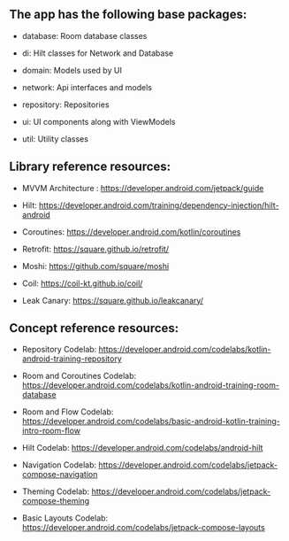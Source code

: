 ## The app has the following base packages:

- database: Room database classes

- di: Hilt classes for Network and Database

- domain: Models used by UI

- network: Api interfaces and models

- repository: Repositories

- ui: UI components along with ViewModels

- util: Utility classes

## Library reference resources:

- MVVM Architecture : https://developer.android.com/jetpack/guide

- Hilt: https://developer.android.com/training/dependency-injection/hilt-android

- Coroutines: https://developer.android.com/kotlin/coroutines

- Retrofit: https://square.github.io/retrofit/

- Moshi: https://github.com/square/moshi

- Coil: https://coil-kt.github.io/coil/

- Leak Canary: https://square.github.io/leakcanary/

## Concept reference resources:

- Repository Codelab: https://developer.android.com/codelabs/kotlin-android-training-repository

- Room and Coroutines Codelab: https://developer.android.com/codelabs/kotlin-android-training-room-database

- Room and Flow Codelab: https://developer.android.com/codelabs/basic-android-kotlin-training-intro-room-flow

- Hilt Codelab: https://developer.android.com/codelabs/android-hilt

- Navigation Codelab: https://developer.android.com/codelabs/jetpack-compose-navigation

- Theming Codelab: https://developer.android.com/codelabs/jetpack-compose-theming

- Basic Layouts Codelab: https://developer.android.com/codelabs/jetpack-compose-layouts